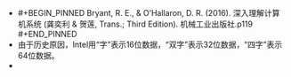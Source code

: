 - #+BEGIN_PINNED
  Bryant, R. E., & O’Hallaron, D. R. (2016). 深入理解计算机系统 (龚奕利 & 贺莲, Trans.; Third Edition). 机械工业出版社.p119
  #+END_PINNED
- 由于历史原因，Intel用“字”表示16位数据，“双字”表示32位数据，“四字”表示64位数据。
-